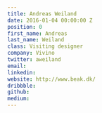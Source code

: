 ```yaml
---
title: Andreas Weiland
date: 2016-01-04 00:00:00 Z
position: 0
first_name: Andreas
last_name: Weiland
class: Visiting designer
company: Vivino
twitter: aweiland
email: 
linkedin: 
website: http://www.beak.dk/
dribbble: 
github: 
medium: 
---
```


